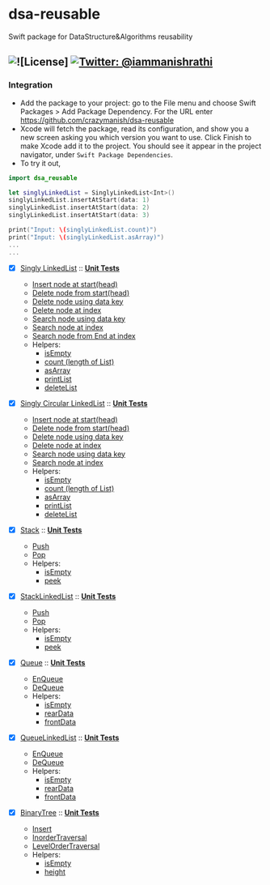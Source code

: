 # dsa-reusable
Swift package for DataStructure&Algorithms reusability

![![License]](https://img.shields.io/badge/license-MIT-green.svg?style=flat)
[![Twitter: @iammanishrathi](https://img.shields.io/badge/contact-@iammanishrathi-blue.svg?style=flat)](https://twitter.com/iammanishrathi)
------

### Integration
- Add the package to your project: go to the File menu and choose Swift Packages > Add Package Dependency. For the URL enter https://github.com/crazymanish/dsa-reusable
- Xcode will fetch the package, read its configuration, and show you a new screen asking you which version you want to use. Click Finish to make Xcode add it to the project. You should see it appear in the project navigator, under `Swift Package Dependencies`.
- To try it out,
```swift
import dsa_reusable

let singlyLinkedList = SinglyLinkedList<Int>()
singlyLinkedList.insertAtStart(data: 1)
singlyLinkedList.insertAtStart(data: 2)
singlyLinkedList.insertAtStart(data: 3)

print("Input: \(singlyLinkedList.count)")
print("Input: \(singlyLinkedList.asArray)")
...
...
```

- [X] [Singly LinkedList](https://github.com/crazymanish/dsa-reusable/blob/main/Sources/dsa-reusable/LinkedList/SinglyLinkedList/SinglyLinkedList.swift) :: [**Unit Tests**](https://github.com/crazymanish/dsa-reusable/blob/main/Tests/dsa-reusableTests/LinkedList/SinglyLinkedList/SinglyLinkedListTests.swift)
  - [Insert node at start(head)](https://github.com/crazymanish/dsa-reusable/blob/main/Sources/dsa-reusable/LinkedList/SinglyLinkedList/SinglyLinkedList.swift#L43)
  - [Delete node from start(head)](https://github.com/crazymanish/dsa-reusable/blob/main/Sources/dsa-reusable/LinkedList/SinglyLinkedList/SinglyLinkedList.swift#L54)
  - [Delete node using data key](https://github.com/crazymanish/dsa-reusable/blob/main/Sources/dsa-reusable/LinkedList/SinglyLinkedList/SinglyLinkedList.swift#L64)
  - [Delete node at index](https://github.com/crazymanish/dsa-reusable/blob/main/Sources/dsa-reusable/LinkedList/SinglyLinkedList/SinglyLinkedList.swift#L87)
  - [Search node using data key](https://github.com/crazymanish/dsa-reusable/blob/main/Sources/dsa-reusable/LinkedList/SinglyLinkedList/SinglyLinkedList.swift#L121)
  - [Search node at index](https://github.com/crazymanish/dsa-reusable/blob/main/Sources/dsa-reusable/LinkedList/SinglyLinkedList/SinglyLinkedList.swift#L135)
  - [Search node from End at index](https://github.com/crazymanish/dsa-reusable/blob/main/Sources/dsa-reusable/LinkedList/SinglyLinkedList/SinglyLinkedList.swift#L151)
  - Helpers:
    - [isEmpty](https://github.com/crazymanish/dsa-reusable/blob/main/Sources/dsa-reusable/LinkedList/SinglyLinkedList/SinglyLinkedList.swift#L13)
    - [count (length of List)](https://github.com/crazymanish/dsa-reusable/blob/main/Sources/dsa-reusable/LinkedList/SinglyLinkedList/SinglyLinkedList.swift#L29)
    - [asArray](https://github.com/crazymanish/dsa-reusable/blob/main/Sources/dsa-reusable/LinkedList/SinglyLinkedList/SinglyLinkedList.swift#L15)
    - [printList](https://github.com/crazymanish/dsa-reusable/blob/main/Sources/dsa-reusable/LinkedList/SinglyLinkedList/SinglyLinkedList.swift#L135)
    - [deleteList](https://github.com/crazymanish/dsa-reusable/blob/main/Sources/dsa-reusable/LinkedList/SinglyLinkedList/SinglyLinkedList.swift#L117)

- [X] [Singly Circular LinkedList](https://github.com/crazymanish/dsa-reusable/blob/main/Sources/dsa-reusable/LinkedList/SinglyCircularLinkedList/SinglyCircularLinkedList.swift) :: [**Unit Tests**](https://github.com/crazymanish/dsa-reusable/blob/main/Tests/dsa-reusableTests/LinkedList/SinglyCircularLinkedList/SinglyCircularLinkedListTests.swift)
  - [Insert node at start(head)](https://github.com/crazymanish/dsa-reusable/blob/main/Sources/dsa-reusable/LinkedList/SinglyCircularLinkedList/SinglyCircularLinkedList.swift#L46)
  - [Delete node from start(head)](https://github.com/crazymanish/dsa-reusable/blob/main/Sources/dsa-reusable/LinkedList/SinglyCircularLinkedList/SinglyCircularLinkedList.swift#L81)
  - [Delete node using data key](https://github.com/crazymanish/dsa-reusable/blob/main/Sources/dsa-reusable/LinkedList/SinglyCircularLinkedList/SinglyCircularLinkedList.swift#L91)
  - [Delete node at index](https://github.com/crazymanish/dsa-reusable/blob/main/Sources/dsa-reusable/LinkedList/SinglyCircularLinkedList/SinglyCircularLinkedList.swift#L114)
  - [Search node using data key](https://github.com/crazymanish/dsa-reusable/blob/main/Sources/dsa-reusable/LinkedList/SinglyCircularLinkedList/SinglyCircularLinkedList.swift#L138)
  - [Search node at index](https://github.com/crazymanish/dsa-reusable/blob/main/Sources/dsa-reusable/LinkedList/SinglyCircularLinkedList/SinglyCircularLinkedList.swift#L152)
  - Helpers:
    - [isEmpty](https://github.com/crazymanish/dsa-reusable/blob/main/Sources/dsa-reusable/LinkedList/SinglyCircularLinkedList/SinglyCircularLinkedList.swift#L13)
    - [count (length of List)](https://github.com/crazymanish/dsa-reusable/blob/main/Sources/dsa-reusable/LinkedList/SinglyCircularLinkedList/SinglyCircularLinkedList.swift#L31)
    - [asArray](https://github.com/crazymanish/dsa-reusable/blob/main/Sources/dsa-reusable/LinkedList/SinglyCircularLinkedList/SinglyCircularLinkedList.swift#L15)
    - [printList](https://github.com/crazymanish/dsa-reusable/blob/main/Sources/dsa-reusable/LinkedList/SinglyCircularLinkedList/SinglyCircularLinkedList.swift#L59)
    - [deleteList](https://github.com/crazymanish/dsa-reusable/blob/main/Sources/dsa-reusable/LinkedList/SinglyCircularLinkedList/SinglyCircularLinkedList.swift#L59)

- [X] [Stack](https://github.com/crazymanish/dsa-reusable/blob/main/Sources/dsa-reusable/Stack/Stack.swift) :: [**Unit Tests**](https://github.com/crazymanish/dsa-reusable/blob/main/Tests/dsa-reusableTests/Stack/StackTests.swift)
  - [Push](https://github.com/crazymanish/dsa-reusable/blob/main/Sources/dsa-reusable/Stack/Stack.swift#L26)
  - [Pop](https://github.com/crazymanish/dsa-reusable/blob/main/Sources/dsa-reusable/Stack/Stack.swift#L31)
  - Helpers:
    - [isEmpty](https://github.com/crazymanish/dsa-reusable/blob/main/Sources/dsa-reusable/Stack/Stack.swift#L18)
    - [peek](https://github.com/crazymanish/dsa-reusable/blob/main/Sources/dsa-reusable/Stack/Stack.swift#L20)

- [X] [StackLinkedList](https://github.com/crazymanish/dsa-reusable/blob/main/Sources/dsa-reusable/Stack/StackLinkedList.swift) :: [**Unit Tests**](https://github.com/crazymanish/dsa-reusable/blob/main/Tests/dsa-reusableTests/Stack/StackLinkedListTests.swift)
  - [Push](https://github.com/crazymanish/dsa-reusable/blob/main/Sources/dsa-reusable/Stack/StackLinkedList.swift#L25)
  - [Pop](https://github.com/crazymanish/dsa-reusable/blob/main/Sources/dsa-reusable/Stack/StackLinkedList.swift#L29)
  - Helpers:
    - [isEmpty](https://github.com/crazymanish/dsa-reusable/blob/main/Sources/dsa-reusable/Stack/StackLinkedList.swift#L17)
    - [peek](https://github.com/crazymanish/dsa-reusable/blob/main/Sources/dsa-reusable/Stack/StackLinkedList.swift#L19)

- [X] [Queue](https://github.com/crazymanish/dsa-reusable/blob/main/Sources/dsa-reusable/Queue/Queue.swift) :: [**Unit Tests**](https://github.com/crazymanish/dsa-reusable/blob/main/Tests/dsa-reusableTests/Queue/QueueTests.swift)
  - [EnQueue](https://github.com/crazymanish/dsa-reusable/blob/main/Sources/dsa-reusable/Queue/Queue.swift#L35)
  - [DeQueue](https://github.com/crazymanish/dsa-reusable/blob/main/Sources/dsa-reusable/Queue/Queue.swift#L46)
  - Helpers:
    - [isEmpty](https://github.com/crazymanish/dsa-reusable/blob/main/Sources/dsa-reusable/Queue/Queue.swift#L17)
    - [rearData](https://github.com/crazymanish/dsa-reusable/blob/main/Sources/dsa-reusable/Queue/Queue.swift#L23)
    - [frontData](https://github.com/crazymanish/dsa-reusable/blob/main/Sources/dsa-reusable/Queue/Queue.swift#L29)

- [X] [QueueLinkedList](https://github.com/crazymanish/dsa-reusable/blob/main/Sources/dsa-reusable/Queue/QueueLinkedList.swift) :: [**Unit Tests**](https://github.com/crazymanish/dsa-reusable/blob/main/Tests/dsa-reusableTests/Queue/QueueLinkedListTests.swift)
  - [EnQueue](https://github.com/crazymanish/dsa-reusable/blob/main/Sources/dsa-reusable/Queue/QueueLinkedList.swift#L34)
  - [DeQueue](https://github.com/crazymanish/dsa-reusable/blob/main/Sources/dsa-reusable/Queue/QueueLinkedList.swift#L46)
  - Helpers:
    - [isEmpty](https://github.com/crazymanish/dsa-reusable/blob/main/Sources/dsa-reusable/Queue/QueueLinkedList.swift#L16)
    - [rearData](https://github.com/crazymanish/dsa-reusable/blob/main/Sources/dsa-reusable/Queue/QueueLinkedList.swift#L22)
    - [frontData](https://github.com/crazymanish/dsa-reusable/blob/main/Sources/dsa-reusable/Queue/QueueLinkedList.swift#L28)

- [X] [BinaryTree](https://github.com/crazymanish/dsa-reusable/blob/main/Sources/dsa-reusable/BinaryTree/BinaryTree.swift) :: [**Unit Tests**](https://github.com/crazymanish/dsa-reusable/blob/main/Tests/dsa-reusableTests/BinaryTree/BinaryTreeTests.swift)
  - [Insert](https://github.com/crazymanish/dsa-reusable/blob/main/Sources/dsa-reusable/BinaryTree/BinaryTree.swift#L19)
  - [InorderTraversal](https://github.com/crazymanish/dsa-reusable/blob/main/Sources/dsa-reusable/BinaryTree/BinaryTree%2BTraversal.swift#L11)
  - [LevelOrderTraversal](https://github.com/crazymanish/dsa-reusable/blob/main/Sources/dsa-reusable/BinaryTree/BinaryTree%2BTraversal.swift#L31)
  - Helpers:
    - [isEmpty](https://github.com/crazymanish/dsa-reusable/blob/main/Sources/dsa-reusable/BinaryTree/BinaryTree.swift#L13)
    - [height](https://github.com/crazymanish/dsa-reusable/blob/main/Sources/dsa-reusable/BinaryTree/BinaryTree%2BHelper.swift#L11)
